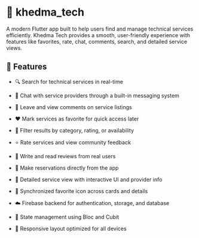 # 📱 khedma_tech

A modern Flutter app built to help users find and manage technical services efficiently. Khedma Tech provides a smooth, user-friendly experience with features like favorites, rate, chat, comments, search, and detailed service views.


## 🚀 Features

- 🔍 Search for technical services in real-time

- 💬 Chat with service providers through a built-in messaging system

- 💬 Leave and view comments on service listings

- ❤️ Mark services as favorite for quick access later

- 🎯 Filter results by category, rating, or availability

- ⭐ Rate services and view community feedback

- 📝 Write and read reviews from real users

- 📅 Make reservations directly from the app

- 📄 Detailed service view with interactive UI and provider info

- 🔁 Synchronized favorite icon across cards and details

- ☁️ Firebase backend for authentication, storage, and database

- 🎯 State management using Bloc and Cubit

- 📱 Responsive layout optimized for all devices
